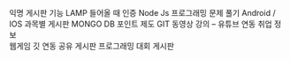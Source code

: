 익명 게시판 기능	LAMP
들어올 때 인증	Node Js
프로그래밍 문제 풀기	Android / IOS
과목별 게시판	MONGO DB
포인트 제도	GIT
동영상 강의 – 유튜브 연동	
취업 정보	
웹게임	
깃 연동 공유 게시판	
프로그래밍 대회 게시판	

